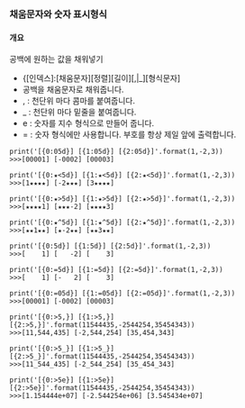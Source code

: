 ### 채움문자와 숫자 표시형식

#### 개요
공백에 원하는 값을 채워넣기

- {[인덱스]:[채움문자][정렬][길이][,|_][형식문자]
- 공백을 채움문자로 채워줍니다.
- , : 천단위 마다 콤마를 붙여줍니다.
- _ : 천단위 마다 밑줄을 붙여줍니다.
- e : 숫자를 지수 형식으로 만들어 줍니다.
- = : 숫자 형식에만 사용합니다. 부호를 항상 제일 앞에 출력합니다.

```
print('[{0:05d}] [{1:05d}] [{2:05d}]'.format(1,-2,3))
>>>[00001] [-0002] [00003]

print('[{0:★<5d}] [{1:★<5d}] [{2:★<5d}]'.format(1,-2,3))
>>>[1★★★★] [-2★★★] [3★★★★]

print('[{0:★>5d}] [{1:★>5d}] [{2:★>5d}]'.format(1,-2,3))
>>>[★★★★1] [★★★-2] [★★★★3]

print('[{0:★^5d}] [{1:★^5d}] [{2:★^5d}]'.format(1,-2,3))
>>>[★★1★★] [★-2★★] [★★3★★]

print('[{0:5d}] [{1:5d}] [{2:5d}]'.format(1,-2,3))
>>>[    1] [   -2] [    3]

print('[{0:=5d}] [{1:=5d}] [{2:=5d}]'.format(1,-2,3))
>>>[    1] [-   2] [    3]

print('[{0:=05d}] [{1:=05d}] [{2:=05d}]'.format(1,-2,3))
>>>[00001] [-0002] [00003]

print('[{0:>5,}] [{1:>5,}] [{2:>5,}]'.format(11544435,-2544254,35454343))
>>>[11,544,435] [-2,544,254] [35,454,343]

print('[{0:>5_}] [{1:>5_}] [{2:>5_}]'.format(11544435,-2544254,35454343))
>>>[11_544_435] [-2_544_254] [35_454_343]

print('[{0:>5e}] [{1:>5e}] [{2:>5e}]'.format(11544435,-2544254,35454343))
>>>[1.154444e+07] [-2.544254e+06] [3.545434e+07]
```
